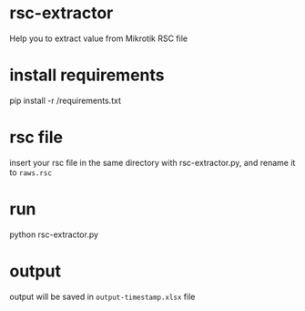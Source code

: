 # rsc-extractor
Help you to extract value from Mikrotik RSC file

# install requirements
pip install -r /requirements.txt

# rsc file
insert your rsc file in the same directory with rsc-extractor.py, and rename it to `raws.rsc`

# run
python rsc-extractor.py

# output
output will be saved in `output-timestamp.xlsx` file

